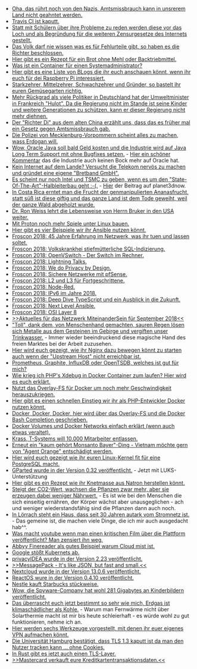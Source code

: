 * [Oha, das rührt noch von den Nazis, Amtsmissbrauch kann in unsrerem Land nicht geahntet werden.](https://blog.fefe.de/?ts=a57adffa)
* [Travis CI ist kaputt.](https://blog.fefe.de/?ts=a57d3932)
* [Statt mit Schülern über ihre Probleme zu reden werden diese vor das Loch und als Begründung für die weiteren Zensurgesetze des Internets gestellt.](https://blog.fefe.de/?ts=a57d1565)
* [Das Volk darf nie wissen was es für Fehlurteile gibt, so haben es die Richter beschlossen.](https://blog.fefe.de/?ts=a57d09a8)
* [Hier gibt es ein Rezept für ein Brot ohne Mehl oder Backtriebmittel.](https://www.smarticular.net/wunderbrot-rezept-saaten-eiweiss-brot/)
* [Was ist ein Container für einen Systemadministrator?](https://opensource.com/article/18/8/sysadmins-guide-containers)
* [Hier gibt es eine Liste von BLogs die ihr euch anschauen könnt, wenn ihr euch für dei Raspberry Pi interessiert.](https://opensource.com/article/18/8/top-10-raspberry-pi-blogs-follow)
* [Starkzehrer, Mittelzehrer, Schwachzehrer und Gründer, so bastelt ihr euren Gemüsegarten richtig.](https://www.smarticular.net/fruchtfolge-biogarten-starkzehrer-mittelzehrer-schwachzehrer-gruenduengung/)
* [Mehr Rückgrad als viele Politiker in Deutschland hat der Umweltminister in Frankreich "Hulot". Da die Regierung nicht im Stande ist seine Kinder und weitere Generationen zu schützen, kann er dieser Regierung nicht mehr diehnen.](https://blog.fefe.de/?ts=a57bbb3e)
* [Der "Richter Di" aus dem alten China erzählt uns, dass das es früher mal ein Gesetz gegen Amtsmissbrauch gab.](https://blog.fefe.de/?ts=a57be579)
* [Die Polizei von Mecklenburg-Vorpommern scheint alles zu machen, wass Erdogan will.](https://blog.fefe.de/?ts=a57be45b)
* [Wow, Oracle Java soll bald Geld kosten und die Industrie wird auf Java Long Term Support mit ohne Bugfixes setzen.](https://blog.fefe.de/?ts=a57be246) - [Hier ein schöner Kommentar](https://blog.fefe.de/?ts=a5785139) das die Industrie auch keinen Bock mehr auf Oracle hat.
* [Kein Internet auf dem Lande? Versucht die Telekom nervös zu machen und gründet eine eigene "Bretband GmbH".](https://blog.fefe.de/?ts=a57bdf26)
* [Es scheint nur noch Intel und TSMC zu geben, wenn es um den "State-Of-The-Art"-Halbleiterbau geht :-(.](https://blog.fefe.de/?ts=a57abf39) - [Hier](https://www.planet3dnow.de/cms/40139-globalfoundries-verabschiedet-sich-von-7nm/) der Beitrag auf planet3dnow.
* [In Costa Rica erntet man die Frucht der genmanipulierten Ananasfrucht, statt süß ist diese giftig und das ganze Land ist dem Tode geweiht, weil der ganze Wald abgeholzt wurde.](https://netzfrauen.org/2018/08/28/ananas-2/)
* [Dr. Ron Weiss lehrt die Lebensweise von Herrn Bruker in den USA weiter.](https://netzfrauen.org/2018/08/28/ernaehrung/)
* [Mit Proton noch mehr Spiele unter Linux bauen.](https://www.pro-linux.de/news/1/26241/valve-stellt-neue-beta-version-von-proton-zum-test-bereit.html)
* [Hier gibt es vier Beispiele wir ihr Ansible nutzen könnt.](https://opensource.com/article/18/8/ansible-playbooks-you-should-try)
* [Froscon 2018: 45 Jahre Erfahrung im Netzwerk, was ihr tuen und lassen soltet.](https://berlin-ak.ftp.media.ccc.de/events/froscon/2018/h264-hd/froscon2018-2248-deu-Best_Current_Operational_Practices_-_Dos_Donts_and_lessons_learned_hd.mp4)
* [Froscon 2018: Volkskrankhei stiefmütterliche SQL-Indizierung.](https://berlin-ak.ftp.media.ccc.de/events/froscon/2018/h264-hd/froscon2018-2143-deu-Volkskrankheit_stiefmuetterliche_SQL-Indizierung_hd.mp4)
* [Froscon 2018: OpenVSwitch - Der Switch im Rechner.](https://berlin-ak.ftp.media.ccc.de/events/froscon/2018/h264-hd/froscon2018-2251-deu-OpenVSwitch_-_Der_Switch_im_Rechner_hd.mp4)
* [Froscon 2018: Lightning Talks.](https://berlin-ak.ftp.media.ccc.de/events/froscon/2018/h264-hd/froscon2018-2322-deu-Lightning_Talks_hd.mp4)
* [Froscon 2018: We do Privacy by Design.](https://berlin-ak.ftp.media.ccc.de/events/froscon/2018/h264-hd/froscon2018-2204-eng-We_do_Privacy_by_Design_hd.mp4)
* [Froscon 2018: Sichere Netzwerke mit pfSense.](https://berlin-ak.ftp.media.ccc.de/events/froscon/2018/h264-hd/froscon2018-2150-deu-Sichere_Netzwerke_mit_pfSense_hd.mp4)
* [Froscon 2018: L2 und L3 für Fortgeschrittene.](https://berlin-ak.ftp.media.ccc.de/events/froscon/2018/h264-hd/froscon2018-2247-deu-L2_L3_fuer_Fortgeschrittene_-_Helle_und_dunkle_Magie_im_Linux-Netzwerkstack_hd.mp4)
* [Froscon 2018: Node-Red.](https://berlin-ak.ftp.media.ccc.de/events/froscon/2018/h264-hd/froscon2018-2209-deu-Node-Red_hd.mp4)
* [Froscon 2018: IPv6 im Jahre 2018.](https://berlin-ak.ftp.media.ccc.de/events/froscon/2018/h264-hd/froscon2018-2242-deu-IPv6_im_Jahre_2018_hd.mp4)
* [Froscon 2018: Deep Dive TypeScript und ein Ausblick in die Zukunft.](https://berlin-ak.ftp.media.ccc.de/events/froscon/2018/h264-hd/froscon2018-2132-deu-Deep_Dive_TypeScript_und_ein_Ausblick_in_die_Zukunft_hd.mp4)
* [Froscon 2018: Next Level Ansible.](https://berlin-ak.ftp.media.ccc.de/events/froscon/2018/h264-hd/froscon2018-2130-deu-Next_Level_Ansible_hd.mp4)
* [Froscon 2018: OSI Layer 8](https://berlin-ak.ftp.media.ccc.de/events/froscon/2018/h264-hd/froscon2018-2183-deu-OSI_Layer_8_hd.mp4)
* [>>Aktuelles für das Netzwerk MiteinanderSein für September 2018<<](https://bio-erzgebirge.de/wp/?p=15619)
* ["Toll", dank dem, von Menschenhand gemachten, sauren Regen lösen sich Metalle aus dem Gesteinen im Gebirge und vergiften unser Trinkwasser.](http://www.sonnenseite.com/de/wissenschaft/raetsel-des-schneeweissen-bachs-erklaert.html) - Immer wieder beeindruckend diese magische Hand des freien Marktes bei der Arbeit zuzusehen.
* [Hier wird euch gezeigt, wie ihr Nginx dazu bewegen könnt zu starten auch wenn der "Upstream Host" nicht erreichbar ist.](https://sandro-keil.de/blog/let-nginx-start-if-upstream-host-is-unavailable-or-down/)
* [Prometheus, Graphite, InfluxDB oder OpenTSDB, welches ist gut für mich?](https://opensource.com/article/18/8/open-source-monitoring-tools)
* [Wie krieg ich PHP's Xdebug in Docker Container zum laufen? Hier wird es euch erklärt.](https://sandro-keil.de/blog/docker-php-xdebug-cli-debugging/)
* [Nutzt das Overlay-FS für Docker um noch mehr Geschwindigkeit herauszukriegen.](https://sandro-keil.de/blog/docker-with-overlayfs-on-ubuntu/)
* [Hier gibt es einen schnellen Einstieg wir ihr als PHP-Entwickler Docker nutzen könnt.](https://sandro-keil.de/blog/docker-for-php-developers/)
* [Docker, Docker, Docker, hier wird über das Overlay-FS und die Docker Bash Completion geschrieben.](https://sandro-keil.de/blog/docker-daemon-tuning-and-json-file-configuration/)
* [Docker Volumes und Docker Networks einfach erklärt (wenn auch etwas veraltet).](https://sandro-keil.de/blog/docker-compose-with-named-volumes-and-multiple-networks/)
* [Krass, T-Systems will 10.000 Mitarbeiter entlassen.](https://blog.fefe.de/?ts=a5784923)
* [Erneut ein "kaum gehört Monsanto Bayer"-Ding - Vietnam möchte gern von "Agent Orange" entschädigt werden.](https://blog.fefe.de/?ts=a57852ba)
* [Hier wird euch gezeigt wie ihr euren Linux-Kernel fit für eine PostgreSQL macht.](https://www.percona.com/blog/2018/08/29/tune-linux-kernel-parameters-for-postgresql-optimization/)
* [GParted wurde in der Version 0.32 veröffentlicht.](https://www.pro-linux.de/news/1/26248/gparted-032-mit-unterst%C3%BCtzung-von-luks-mappings.html) - Jetzt mit LUKS-Unterstützung
* [Hier gibt es ein Rezept wie ihr Knetmasse aus Natron herstellen könnt.](https://www.smarticular.net/natron-salzteig-knetmasse-porzellan-selber-machen-kinder/)
* [Steigt der CO2-Wert, wachsen die Pflanzen zwar mehr, aber sie erzeugen dabei weniger Nährwert.](http://www.sonnenseite.com/de/wissenschaft/co-8322-wert-steigt-naehrwert-sinkt.html) - Es ist wie bei den Menschen die sich einseitig ernähren, der Körper wächst aber unausgeglichen - ach und weniger wiederstandsfähig sind die Pflanzen dann auch noch.
* [In Lörrach steht ein Haus, dass seit 30 Jahren autark vom Stromnetz ist.](http://www.sonnenseite.com/de/energie/zweifamilienhaus-in-loerrach-ist-seit-30-jahren-unabhaengig-vom-stromnetz.html) - Das gemeine ist, die machen viele Dinge, die ich mir auch ausgedacht hab^^.
* [Was macht youtube wenn man einen kritischen Film über die Plattform veröffentlicht? Man zensiert ihn weg.](https://blog.fefe.de/?ts=a579d8a2)
* [Abbyy Finereader als gutes Beispiel warum Cloud mist ist.](https://blog.fefe.de/?ts=a579ce07)
* [Google stößt Kubernets ab.](https://www.pro-linux.de/news/1/26249/google-%C3%BCbergibt-kubernetes-infrastruktur-an-cloud-native.html)
* [privacyIDEA wurde in der Version 2.23 veröffentlicht.](https://www.pro-linux.de/news/1/26251/privacyidea-223-erschienen.html)
* [>>MessagePack - It's like JSON, but fast and small.<<](https://msgpack.org/)
* [Nextcloud wurde in der Version 13.0.6 veröffentlicht.](https://nextcloud.com/blog/more-stability-and-security-with-nextcloud-13.0.6-and-12.0.11/)
* [ReactOS wure in der Version 0.4.10 veröffentlicht.](https://www.phoronix.com/scan.php?page=news_item&px=ReactOS-0.4.10-RC)
* [Nestle kauft Starbucks stückweise.](https://www.neopresse.com/gesellschaft/die-fragwuerdigen-geschaefte-von-nestle-konzern-baut-produktpalette-aus/)
* [Wow, die Spyware-Company hat wohl 281 Gigabytes an Kinderbildern veröffentlicht.](https://blog.fefe.de/?ts=a576c954)
* [Das überrascht euch jetzt bestimmt so sehr wie mich, Erdgas ist klimaschädlicher als Kohle.](http://www.sonnenseite.com/de/energie/erdgas-ist-klimaschaedlicher-als-kohle.html) - Warum man Fernwärme nicht über Solarthermie macht ist mir bis heute schleierhaft - es würde wohl zu gut funktionieren, nehme ich an.
* [Hier werden sechs Werkzeuge vorgestellt, mit denen ihr euer eigenes VPN aufmachen könnt.](https://opensource.com/article/18/8/open-source-tools-vpn)
* [Die Universität Hamburg bestätigt, dass TLS 1.3 kaputt ist da man den Nutzer tracken kann ... ohne Cookies.](https://blog.fefe.de/?ts=a577e395)
* [In Rust gibt es jetzt auch einen TLS-Layer.](https://blog.fefe.de/?ts=a577e471)
* [>>Mastercard verkauft eure Kreditkartentransaktionsdaten.<<](https://blog.fefe.de/?ts=a577e52b)
